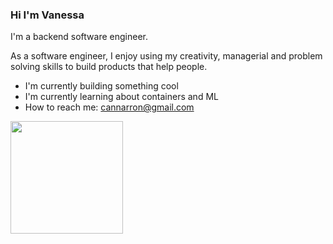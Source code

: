 ### Hi I'm Vanessa

<!--



-->
I'm a backend software engineer.  

As a  software engineer,  I enjoy using my creativity, managerial and problem solving skills to build products that help people.

- I'm currently building something cool
- I'm currently learning about containers and ML
- How to reach me: cannarron@gmail.com


<img height="180em" src="https://github-readme-stats.vercel.app/api?username=Cannarron&show_icons=true&hide_border=true&&count_private=true&include_all_commits=true" />
